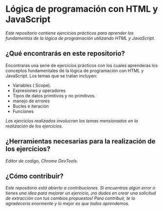 # Lógica de programación con HTML y JavaScript
_Este repositorio contiene ejercicios prácticos para aprender los fundamentos de la lógica de programación utilizando HTML y JavaScript._

## ¿Qué encontrarás en este repositorio?
Encontraras una serie de ejercicios prácticos con los cuales aprenderas los conceptos fundamentales de la lógica de programación con HTML y JavaScript. Los temas que se tratan incluyen:

* Variables ( Scope).
* Expresiones y operadores
* Tipos de datos primitivos y no primitivos.
* manejo de errores
* Bucles e iteración
* Funciones

_Los ejercicios realizados involucran los temas mensionados en la realización de los ejercicios._

## ¿Herramientas necesarias para la realización de los ejercicios?
_Editor de codigo, Chrome DevTools._

## ¿Cómo contribuir?
_Este repositorio está abierto a contribuciones. Si encuentras algún error o tienes una idea para mejorar un ejercicio, ¡no dudes en crear una solicitud de extracción con tus cambios propuestos! Para contribuir, te lo agradeceria enormente y lo mejor es que todos aprendemos._
